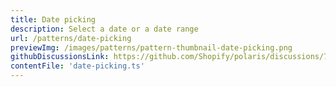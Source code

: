 ```yaml
---
title: Date picking
description: Select a date or a date range
url: /patterns/date-picking
previewImg: /images/patterns/pattern-thumbnail-date-picking.png
githubDiscussionsLink: https://github.com/Shopify/polaris/discussions/7853
contentFile: 'date-picking.ts'
---
```

